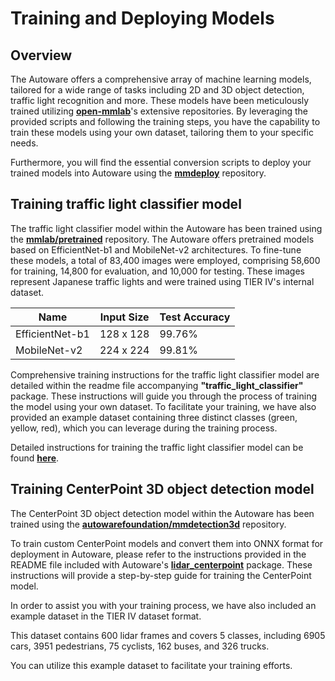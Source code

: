 # Training and Deploying Models

## Overview

The Autoware offers a comprehensive array of machine learning models, tailored for a wide range of tasks including 2D and 3D object detection,
traffic light recognition and more. These models have been meticulously trained utilizing **[open-mmlab](https://github.com/open-mmlab)**'s extensive repositories.
By leveraging the provided scripts and following the training steps, you have the capability to train these models using your own dataset,
tailoring them to your specific needs.

Furthermore, you will find the essential conversion scripts to deploy your trained models into Autoware using the **[mmdeploy](https://github.com/open-mmlab/mmdeploy)** repository.

## Training traffic light classifier model

The traffic light classifier model within the Autoware has been trained using the **[mmlab/pretrained](https://github.com/open-mmlab/mmpretrain)** repository.
The Autoware offers pretrained models based on EfficientNet-b1 and MobileNet-v2 architectures.
To fine-tune these models, a total of 83,400 images were employed, comprising 58,600 for training,
14,800 for evaluation, and 10,000 for testing. These images represent Japanese traffic lights and were trained using TIER IV's internal dataset.

| Name            | Input Size | Test Accuracy |
| --------------- | ---------- | ------------- |
| EfficientNet-b1 | 128 x 128  | 99.76%        |
| MobileNet-v2    | 224 x 224  | 99.81%        |

Comprehensive training instructions for the traffic light classifier model are detailed within
the readme file accompanying **"traffic_light_classifier"** package. These instructions will guide you through
the process of training the model using your own dataset. To facilitate your training, we have also provided
an example dataset containing three distinct classes (green, yellow, red), which you can leverage during the training process.

Detailed instructions for training the traffic light classifier model can be found **[here](https://github.com/autowarefoundation/autoware_universe/blob/main/perception/autoware_traffic_light_classifier/README.md)**.

## Training CenterPoint 3D object detection model

The CenterPoint 3D object detection model within the Autoware has been trained using the **[autowarefoundation/mmdetection3d](https://github.com/autowarefoundation/mmdetection3d/blob/main/projects/AutowareCenterPoint/README.md)** repository.

To train custom CenterPoint models and convert them into ONNX format for deployment in Autoware, please refer to the instructions provided in the README file included with Autoware's
**[lidar_centerpoint](https://autowarefoundation.github.io/autoware_universe/main/perception/autoware_lidar_centerpoint/)** package. These instructions will provide a step-by-step guide for training the CenterPoint model.

In order to assist you with your training process, we have also included an example dataset in the TIER IV dataset format.

This dataset contains 600 lidar frames and covers 5 classes, including 6905 cars, 3951 pedestrians, 75 cyclists, 162 buses, and 326 trucks.

You can utilize this example dataset to facilitate your training efforts.
